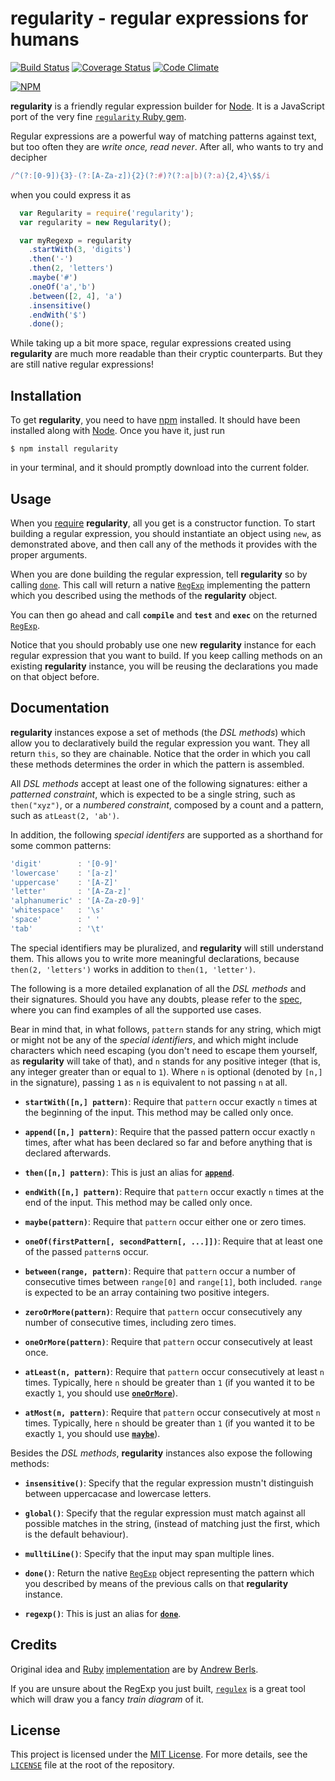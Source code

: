 # regularity - regular expressions for humans
[![Build Status](https://travis-ci.org/angelsanz/regularity.svg?branch=master)](https://travis-ci.org/angelsanz/regularity)
[![Coverage Status](https://coveralls.io/repos/angelsanz/regularity/badge.svg?branch=master)](https://coveralls.io/r/angelsanz/regularity?branch=master)
[![Code Climate](https://codeclimate.com/github/angelsanz/regularity/badges/gpa.svg)](https://codeclimate.com/github/angelsanz/regularity)

[![NPM](https://nodei.co/npm/regularity.png?downloads=true&stars=true)](https://nodei.co/npm/regularity/)




**regularity** is a friendly regular expression builder
for [Node](https://nodejs.org).
It is a JavaScript port of the very fine
[`regularity` Ruby gem](https://rubygems.org/gems/regularity).


Regular expressions are a powerful way
of matching patterns against text,
but too often they are _write once, read never_.
After all, who wants to try and decipher

```javascript
/^(?:[0-9]){3}-(?:[A-Za-z]){2}(?:#)?(?:a|b)(?:a){2,4}\$$/i
```

when you could express it as

```javascript
  var Regularity = require('regularity');
  var regularity = new Regularity();

  var myRegexp = regularity
    .startWith(3, 'digits')
    .then('-')
    .then(2, 'letters')
    .maybe('#')
    .oneOf('a','b')
    .between([2, 4], 'a')
    .insensitive()
    .endWith('$')
    .done();
```

While taking up a bit more space,
regular expressions created using **regularity**
are much more readable than their cryptic counterparts.
But they are still native regular expressions!



## Installation

To get **regularity**, you need to have [npm](https://www.npmjs.com/)
installed. It should have been installed along with [Node](https://nodejs.org).
Once you have it, just run

```
$ npm install regularity
```

in your terminal, and it should promptly download into the current folder.



## Usage

When you [require](https://nodejs.org/api/modules.html#modules_modules) **regularity**,
all you get is a constructor function.
To start building a regular expression,
you should instantiate an object using `new`,
as demonstrated above, and then call
any of the methods it provides with the proper arguments.

When you are done building the regular expression,
tell **regularity** so by calling [`done`](#done).
This call will return a native [`RegExp`](https://developer.mozilla.org/en-US/docs/Web/JavaScript/Reference/Global_Objects/RegExp)
implementing the pattern which you described
using the methods of the **regularity** object.

You can then go ahead and call **`compile`** and
**`test`** and **`exec`** on the returned
[`RegExp`](https://developer.mozilla.org/en-US/docs/Web/JavaScript/Reference/Global_Objects/RegExp).

Notice that you should probably use one new **regularity** instance
for each regular expression that you want to build.
If you keep calling methods on an existing **regularity** instance,
you will be reusing the declarations you made on that object before.



## Documentation

**regularity** instances expose a set of methods
(the _DSL methods_)
which allow you to declaratively build
the regular expression you want.
They all return `this`,
so they are chainable.
Notice that the order in which you call these methods
determines the order in which the pattern is assembled.

All _DSL methods_ accept at least
one of the following signatures:
either a _patterned constraint_,
which is expected to be a single string,
such as `then("xyz")`,
or a _numbered constraint_,
composed by a count and a pattern,
such as `atLeast(2, 'ab')`.

In addition, the following _special identifers_
are supported as a shorthand for some common patterns:

```javascript
'digit'        : '[0-9]'
'lowercase'    : '[a-z]'
'uppercase'    : '[A-Z]'
'letter'       : '[A-Za-z]'
'alphanumeric' : '[A-Za-z0-9]'
'whitespace'   : '\s'
'space'        : ' '
'tab'          : '\t'
```

The special identifiers may be pluralized,
and **regularity** will still understand them.
This allows you to write more meaningful declarations,
because `then(2, 'letters')` works
in addition to `then(1, 'letter')`.


The following is a more detailed explanation
of all the _DSL methods_ and their signatures.
Should you have any doubts, please refer to the [spec](./spec/regularity_spec.js),
where you can find examples of all the supported use cases.

Bear in mind that, in what follows,
`pattern` stands for any string,
which migt or might not be
any of the _special identifiers_,
and which might include characters
which need escaping (you don't need
to escape them yourself, as **regularity**
will take of that),
and `n` stands for any positive integer
(that is, any integer greater than or equal to `1`).
Where `n` is optional (denoted by `[n,]` in the signature),
passing `1` as `n` is equivalent to not passing `n` at all.

- <a name="startWith">**`startWith([n,] pattern)`**</a>: Require that `pattern`
  occur exactly `n` times at the beginning of the input.
  This method may be called only once.

- <a name="append">**`append([n,] pattern)`**</a>: Require that the passed pattern
  occur exactly `n` times, after what has been declared so far
  and before anything that is declared afterwards.

- <a name="then">**`then([n,] pattern)`**</a>: This is just an alias for [**`append`**](#append).

- <a name="endWith">**`endWith([n,] pattern)`**</a>: Require that `pattern`
  occur exactly `n` times at the end of the input.
  This method may be called only once.


- <a name="maybe">**`maybe(pattern)`**</a>: Require that `pattern` occur
  either one or zero times.

- <a name="oneOf">**`oneOf(firstPattern[, secondPattern[, ...]])`**</a>: Require that at least
  one of the passed `pattern`s occur.

- <a name="between">**`between(range, pattern)`**</a>: Require that `pattern` occur
  a number of consecutive times between `range[0]` and `range[1]`,
  both included. `range` is expected to be an array containing
  two positive integers.

- <a name="zeroOrMore">**`zeroOrMore(pattern)`**</a>: Require that `pattern` occur consecutively
  any number of consecutive times, including zero times.

- <a name="oneOrMore">**`oneOrMore(pattern)`**</a>: Require that `pattern` occur consecutively
  at least once.

- <a name="atLeast">**`atLeast(n, pattern)`**</a>: Require that `pattern` occur consecutively
  at least `n` times. Typically, here `n` should be greater than `1`
  (if you wanted it to be exactly `1`, you should use [**`oneOrMore`**](#oneOrMore)).

- <a name="atMost">**`atMost(n, pattern)`**</a>: Require that `pattern` occur consecutively
  at most `n` times. Typically, here `n` should be greater than `1`
  (if you wanted it to be exactly `1`, you should use [**`maybe`**](#maybe)).



Besides the _DSL methods_, **regularity** instances
also expose the following methods:

- <a name="insensitive">**`insensitive()`**</a>: Specify that the regular expression
  mustn't distinguish between uppercacase and lowercase letters.

- <a name="global">**`global()`**</a>: Specify that the regular expression
  must match against all possible matches in the string,
  (instead of matching just the first, which is
  the default behaviour).

- <a name="multiLine">**`mulltiLine()`**</a>: Specify that the input may span multiple lines.

- <a name="done">**`done()`**</a>: Return the native [`RegExp`](https://developer.mozilla.org/en-US/docs/Web/JavaScript/Reference/Global_Objects/RegExp)
  object representing the pattern which you described
  by means of the previous calls on that **regularity** instance.

- <a name="regexp">**`regexp()`**</a>: This is just an alias for [**`done`**](#done).



## Credits

Original idea and [Ruby](https://rubygems.org/gems/regularity)
[implementation](https://github.com/andrewberls/regularity)
are by [Andrew Berls](https://github.com/andrewberls/).

If you are unsure about the RegExp you just built,
[`regulex`](https://jex.im/regulex) is a great tool
which will draw you a fancy _train diagram_ of it.


## License

This project is licensed under the
[MIT License](http://opensource.org/licenses/MIT).
For more details, see the [`LICENSE`](./LICENSE) file
at the root of the repository.
